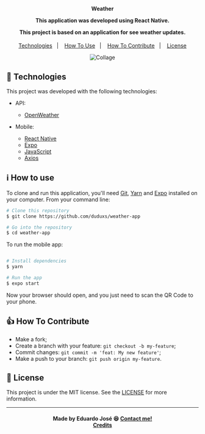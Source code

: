 <h4 align="center">
  <p>Weather</p>
  
  <p>This application was developed using React Native.</p>

  <p>This project is based on an application for see weather updates.</p>
  
</h4>

<p align="center">
  <a href="#rocket-technologies">Technologies</a>&nbsp;&nbsp;&nbsp;|&nbsp;&nbsp;&nbsp;
  <a href="#information_source-how-to-use">How To Use</a>&nbsp;&nbsp;&nbsp;|&nbsp;&nbsp;&nbsp;
  <a href="#thumbsup-how-to-contribute">How To Contribute</a>&nbsp;&nbsp;&nbsp;|&nbsp;&nbsp;&nbsp;
  <a href="#memo-license">License</a>
</p>

<p align="center">
<img alt="Collage" src="https://ik.imagekit.io/27ewoxssse/weather-app_T1_KHqZWx.png"> 
</p>

## :rocket: Technologies

This project was developed with the following technologies:

- API:

  - [OpenWeather](https://openweathermap.org/)
  
- Mobile:

  - [React Native](https://reactnative.dev/)
  - [Expo](https://expo.io/)
  - [JavaScript](https://developer.mozilla.org/pt-BR/docs/Web/JavaScript)
  - [Axios](https://github.com/axios/axios)

## :information_source: How to use
To clone and run this application, you'll need [Git](https://git-scm.com), [Yarn](https://classic.yarnpkg.com/) and [Expo](https://expo.io/) installed on your computer. From your command line:

```bash
# Clone this repository
$ git clone https://github.com/duduxs/weather-app

# Go into the repository
$ cd weather-app
```

To run the mobile app:

```bash

# Install dependencies
$ yarn

# Run the app
$ expo start
```

Now your browser should open, and you just need to scan the QR Code to your phone.

## :thumbsup: How To Contribute

-  Make a fork;
-  Create a branch with your feature: `git checkout -b my-feature`;
-  Commit changes: `git commit -m 'feat: My new feature'`;
-  Make a push to your branch: `git push origin my-feature`.

## :memo: License
This project is under the MIT license. See the [LICENSE](https://github.com/Duduxs/weather-app/blob/master/LICENSE) for more information.

---

<h4 align="center">
    Made by Eduardo José 😆 <a href="https://www.linkedin.com/in/eduarddojose/" target="_blank">Contact me!</a>
    </br>
    <a href="https://github.com/clewertonx1/WeatherApp" target="_blank">Credits</a>
</h4>
